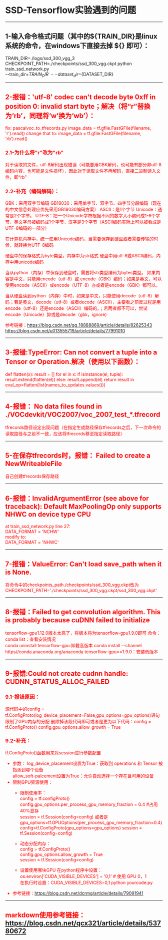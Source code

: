 # SSD-Tensorflow实验遇到的问题
***
## 1-输入命令格式问题（其中的\$\{TRAIN_DIR\}是linux系统的命令，在windows下直接去掉 \$\{\} 即可）：
TRAIN_DIR=./logs/ssd_300_vgg_3
CHECKPOINT_PATH=./checkpoints/ssd_300_vgg.ckpt
python train_ssd_network.py \
    --train_dir=${TRAIN_DIR} \
    --dataset_dir=${DATASET_DIR} 
***
## <font color=#FF0000> 2-报错：'utf-8' codec can't decode byte 0xff in position 0: invalid start byte；解决（将“r”替换为‘rb’，同理将‘w’换为‘wb’）：
fix:
pascalvoc_to_tfrecords.py
image_data = tf.gfile.FastGFile(filename, 'r').read()
change that to:
image_data = tf.gfile.FastGFile(filename, 'rb').read()

### 2.1-为什么将"r"改为"rb"
对于读取的文件，utf-8解码出现错误（可能要用GBK解码，也可能有部分非utf-8编码内容，也可能是文件损坏），因此对于读取文件不再解码，直接二进制读入文件，即“rb”

### 2.2-补充（编码解码）：

GBK：采用双字节编码
GB18030：采用单字节、双字节、四字节分段编码（现在的中文信息处理应优先采用GB18030编码方案）
ASCII：是1个字节
Unicode：通常是2个字节。
UTF-8：把一个Unicode字符根据不同的数字大小编码成1-6个字节，英文字母被编码成1个字节，汉字是3个字节（ASCII编码实际上可以被看成是UTF-8编码的一部分）

在计算机内存中，统一使用Unicode编码，当需要保存到硬盘或者需要传输的时候，就转换为UTF-8编码

硬盘中的保存格式为byte类型，内存中为str格式
硬盘中用utf-8或ASCII编码，内存中用unicode编码

当从python（内存）中保存到硬盘时，需要将str类型编码为bytes类型。
如果内容是中文，只能用encode（utf-8）或 encode（GBK）编码；如果是英文，可以使用encode（ASCII）或encode（UTF-8）亦或者是encode（GBK）都可以。

当从硬盘读到python（内存）中时，如果是中文，只能使用decode（utf-8）解码；若是英文，decode（utf-8）或者decode（ASCII），主要看之前反过程是用encode（utf-8）还是encode（ASCII）编码的。；若两者都不可以，尝试encode（Unicode）抑或是decode（gbk，ignore）

参考链接：https://blog.csdn.net/qq_18888869/article/details/82625343  
https://blog.csdn.net/u013555719/article/details/77991010
***

## 3-报错:TypeError: Can not convert a tuple into a Tensor or Operation.解决（使用以下函数）：
def flatten(x): 
         result = [] 
         for el in x: 
              if isinstance(el, tuple): 
                    result.extend(flatten(el))
              else: 
                    result.append(el) 
          return result
in eval_op=flatten(list(names_to_updates.values()))
***

## 4-报错： No data files found in ./VOCdevkit/VOC2007/voc_2007_test_*.tfrecord
tfrecords路径设定出现问题（在指定生成路径保存tfrecords之后，下一次命令的读取路径与之前不一致，应该将tfrecords移至指定读取路径）
***

## 5-在保存tfrecords时，报错： Failed to create a NewWriteableFile
自己创建tfrecords保存路径
***

## 6-报错：InvalidArgumentError (see above for traceback): Default MaxPoolingOp only supports NHWC on device type CPU
at train_ssd_network.py line 27:  
DATA_FORMAT = 'NCHW'  
modify to:  
DATA_FORMAT = 'NHWC'
***

## 7-报错：ValueError: Can't load save_path when it is None. 
将命令中的checkpoints_path./checkpoints/ssd_300_vgg.ckpt改为CHECKPOINT_PATH='./checkpoints/ssd_300_vgg.ckpt/ssd_300_vgg.ckpt'
***
## 8-报错：Failed to get convolution algorithm. This is probably because cuDNN failed to initialize
tensorflow-gpu1.12.0版本太高了，将版本将为tensorflow-gpu1.9.0即可
命令：
conda list：查看安装情况  
conda uninstall tensorflow-gpu:卸载高版本
conda install --channel https//conda.anaconda.org/anaconda tensorflow-gpu==1.9.0：安装低版本
***
##  <font color=#FF0000> 9-报错:Could not create cudnn handle: CUDNN_STATUS_ALLOC_FAILED
### 9.1-报错原因：
源代码中的config = tf.ConfigProto(log_device_placement=False,gpu_options=gpu_options)语句限制了GPU内存的分配
删除掉该段代码即可或者是更为以下代码：config = tf.ConfigProto() config.gpu_options.allow_growth = True  
### 9.2-补充：
 tf.ConfigProto()函数用来对session进行参数配置
 * 参数：
 log_device_placement设置为True：获取到 operations 和 Tensor 被指派到哪个设备  
 allow_soft-palcement设置为True：允许自动选择一个存在且可用的设备
 * 限制GPU资源使用：  
     * 限制使用率：  
     config = tf.configProto()  
     config.gpu_options.per_process_gpu_memory_fraction = 0.4  #占用40%显存  
     session = tf.Session(config=config)
     或者是
     gpu_options=tf.GPUOptions(per_process_gpu_memory_fraction=0.4)
     config=tf.ConfigProto(gpu_options=gpu_options)
     session = tf.Session(config=config)

     * 动态分配内存：  
     config = tf.ConfigProto()  
     config.gpu_options.allow_growth = True  
     session = tf.Session(config=config)

     * 设置使用哪块GPU
     在python程序中设置：os.environ['CUDA_VISIBLE_DEVICES'] = '0,1' # 使用 GPU 0，1  
     在执行时设置：CUDA_VISIBLE_DEVICES=0,1 python yourcode.py  
 * 参考链接：https://blog.csdn.net/dcrmg/article/details/79091941
***
## markdown使用参考链接：https://blog.csdn.net/qcx321/article/details/53780672
